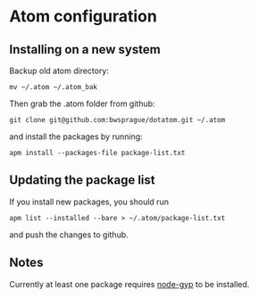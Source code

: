 # Atom configuration

## Installing on a new system

Backup old atom directory:

`mv ~/.atom ~/.atom_bak`

Then grab the .atom folder from github:

`git clone git@github.com:bwsprague/dotatom.git ~/.atom`

and install the packages by running:

`apm install --packages-file package-list.txt`

## Updating the package list

If you install new packages, you should run

`apm list --installed --bare > ~/.atom/package-list.txt`

and push the changes to github.

## Notes

Currently at least one package requires [node-gyp](https://github.com/nodejs/node-gyp#installation) to be installed.
